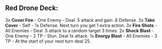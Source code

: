 ## Red Drone Deck:

3x **Cover Fire** - One Enemy - Deal .5 attack and gain .8 Defense.
3x **Take Cover** - Self - 1x Defense. Next turn you get 1 extra action.
3x **Fire Shots** - All Enemies - Deal .5 attack to a random target 3 times.
2x **Shock Blast** - One Enemy - 2 TP - Stun. Deal 1x attack.
1x **Energy Blast** - All Enemies - 3 TP - At the start of your next turn deal 25.
